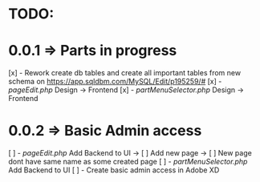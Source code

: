# TODO:

# 0.0.1 => Parts in progress

[x] - Rework create db tables and create all important tables from new schema on https://app.sqldbm.com/MySQL/Edit/p195259/#
[x] - _pageEdit.php_ Design -> Frontend
[x] - _partMenuSelector.php_ Design -> Frontend

# 0.0.2 => Basic Admin access

[ ] - _pageEdit.php_ Add Backend to UI
-> [ ] Add new page
-> [ ] New page dont have same name as some created page
[ ] - _partMenuSelector.php_ Add Backend to UI
[ ] - Create basic admin access in Adobe XD
